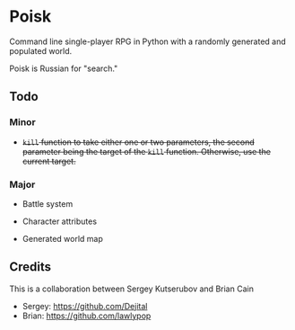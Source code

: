 Poisk
=====

Command line single-player RPG in Python with a randomly generated and populated world.

Poisk is Russian for "search."

Todo
----

### Minor

* ~~`kill` function to take either one or two parameters, the second 
  parameter being the target of the `kill` function. Otherwise, use 
  the current target.~~

### Major

* Battle system

* Character attributes

* Generated world map

Credits
-------

This is a collaboration between Sergey Kutserubov and Brian Cain

* Sergey: https://github.com/Dejital
* Brian: https://github.com/lawlypop
